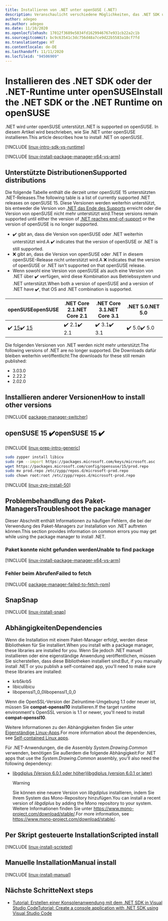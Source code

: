 ```yaml
---
title: Installieren von .NET unter openSUSE (.NET)
description: Veranschaulicht verschiedene Möglichkeiten, das .NET SDK und die NET-Runtime unter openSUSE zu installieren
author: adegeo
ms.author: adegeo
ms.date: 11/10/2020
ms.openlocfilehash: 17012f3689e5834fd1629946767e931cb22a2c1b
ms.sourcegitcommit: bc9c63541c3dc756d48a7ce9d22b5583a18cf7fd
ms.translationtype: HT
ms.contentlocale: de-DE
ms.lasthandoff: 11/11/2020
ms.locfileid: "94506909"
---
```

# <a name="install-the-net-sdk-or-the-net-runtime-on-opensuse"></a><span data-ttu-id="b893e-103">Installieren des .NET SDK oder der .NET-Runtime unter openSUSE</span><span class="sxs-lookup"><span data-stu-id="b893e-103">Install the .NET SDK or the .NET Runtime on openSUSE</span></span>

<span data-ttu-id="b893e-104">.NET wird unter openSUSE unterstützt.</span><span class="sxs-lookup"><span data-stu-id="b893e-104">.NET is supported on openSUSE.</span></span> <span data-ttu-id="b893e-105">In diesem Artikel wird beschrieben, wie Sie .NET unter openSUSE installieren.</span><span class="sxs-lookup"><span data-stu-id="b893e-105">This article describes how to install .NET on openSUSE.</span></span>

[!INCLUDE [linux-intro-sdk-vs-runtime](includes/linux-intro-sdk-vs-runtime.md)]

[!INCLUDE [linux-install-package-manager-x64-vs-arm](includes/linux-install-package-manager-x64-vs-arm.md)]

## <a name="supported-distributions"></a><span data-ttu-id="b893e-106">Unterstützte Distributionen</span><span class="sxs-lookup"><span data-stu-id="b893e-106">Supported distributions</span></span>

<span data-ttu-id="b893e-107">Die folgende Tabelle enthält die derzeit unter openSUSE 15 unterstützten .NET-Releases.</span><span class="sxs-lookup"><span data-stu-id="b893e-107">The following table is a list of currently supported .NET releases on openSUSE 15.</span></span> <span data-ttu-id="b893e-108">Diese Versionen werden weiterhin unterstützt, bis entweder die Version von [.NET das Ende des Supports](https://dotnet.microsoft.com/platform/support/policy/dotnet-core) erreicht oder die Version von openSUSE nicht mehr unterstützt wird.</span><span class="sxs-lookup"><span data-stu-id="b893e-108">These versions remain supported until either the version of [.NET reaches end-of-support](https://dotnet.microsoft.com/platform/support/policy/dotnet-core) or the version of openSUSE is no longer supported.</span></span>

- <span data-ttu-id="b893e-109">✔️ gibt an, dass die Version von openSUSE oder .NET weiterhin unterstützt wird.</span><span class="sxs-lookup"><span data-stu-id="b893e-109">A ✔️ indicates that the version of openSUSE or .NET is still supported.</span></span>
- <span data-ttu-id="b893e-110">❌ gibt an, dass die Version von openSUSE oder .NET in diesem openSUSE-Release nicht unterstützt wird.</span><span class="sxs-lookup"><span data-stu-id="b893e-110">A ❌ indicates that the version of openSUSE or .NET isn't supported on that openSUSE release.</span></span>
- <span data-ttu-id="b893e-111">Wenn sowohl eine Version von openSUSE als auch eine Version von .NET über ✔️ verfügen, wird diese Kombination aus Betriebssystem und .NET unterstützt.</span><span class="sxs-lookup"><span data-stu-id="b893e-111">When both a version of openSUSE and a version of .NET have ✔️, that OS and .NET combination is supported.</span></span>

| <span data-ttu-id="b893e-112">openSUSE</span><span class="sxs-lookup"><span data-stu-id="b893e-112">openSUSE</span></span>                   | <span data-ttu-id="b893e-113">.NET Core 2.1</span><span class="sxs-lookup"><span data-stu-id="b893e-113">.NET Core 2.1</span></span> | <span data-ttu-id="b893e-114">.NET Core 3.1</span><span class="sxs-lookup"><span data-stu-id="b893e-114">.NET Core 3.1</span></span> | <span data-ttu-id="b893e-115">.NET 5.0</span><span class="sxs-lookup"><span data-stu-id="b893e-115">.NET 5.0</span></span> |
|----------------------------|---------------|---------------|----------------|
| <span data-ttu-id="b893e-116">✔️ [15](#opensuse-15-)</span><span class="sxs-lookup"><span data-stu-id="b893e-116">✔️ [15](#opensuse-15-)</span></span>     | <span data-ttu-id="b893e-117">✔️ 2.1</span><span class="sxs-lookup"><span data-stu-id="b893e-117">✔️ 2.1</span></span>        | <span data-ttu-id="b893e-118">✔️ 3.1</span><span class="sxs-lookup"><span data-stu-id="b893e-118">✔️ 3.1</span></span>        | <span data-ttu-id="b893e-119">✔️ 5.0</span><span class="sxs-lookup"><span data-stu-id="b893e-119">✔️ 5.0</span></span> |

<span data-ttu-id="b893e-120">Die folgenden Versionen von .NET werden nicht mehr unterstützt.</span><span class="sxs-lookup"><span data-stu-id="b893e-120">The following versions of .NET are no longer supported.</span></span> <span data-ttu-id="b893e-121">Die Downloads dafür bleiben weiterhin veröffentlicht:</span><span class="sxs-lookup"><span data-stu-id="b893e-121">The downloads for these still remain published:</span></span>

- <span data-ttu-id="b893e-122">3.0</span><span class="sxs-lookup"><span data-stu-id="b893e-122">3.0</span></span>
- <span data-ttu-id="b893e-123">2.2</span><span class="sxs-lookup"><span data-stu-id="b893e-123">2.2</span></span>
- <span data-ttu-id="b893e-124">2.0</span><span class="sxs-lookup"><span data-stu-id="b893e-124">2.0</span></span>

## <a name="how-to-install-other-versions"></a><span data-ttu-id="b893e-125">Installieren anderer Versionen</span><span class="sxs-lookup"><span data-stu-id="b893e-125">How to install other versions</span></span>

[!INCLUDE [package-manager-switcher](./includes/package-manager-heading-hack-pkgname.md)]

## <a name="opensuse-15-"></a><span data-ttu-id="b893e-126">openSUSE 15 ✔️</span><span class="sxs-lookup"><span data-stu-id="b893e-126">openSUSE 15 ✔️</span></span>

[!INCLUDE [linux-prep-intro-generic](includes/linux-prep-intro-generic.md)]

```bash
sudo zypper install libicu
sudo rpm --import https://packages.microsoft.com/keys/microsoft.asc
wget https://packages.microsoft.com/config/opensuse/15/prod.repo
sudo mv prod.repo /etc/zypp/repos.d/microsoft-prod.repo
sudo chown root:root /etc/zypp/repos.d/microsoft-prod.repo
```

[!INCLUDE [linux-zyp-install-50](includes/linux-install-50-zyp.md)]

## <a name="troubleshoot-the-package-manager"></a><span data-ttu-id="b893e-127">Problembehandlung des Paket-Managers</span><span class="sxs-lookup"><span data-stu-id="b893e-127">Troubleshoot the package manager</span></span>

<span data-ttu-id="b893e-128">Dieser Abschnitt enthält Informationen zu häufigen Fehlern, die bei der Verwendung des Paket-Managers zur Installation von .NET auftreten können.</span><span class="sxs-lookup"><span data-stu-id="b893e-128">This section provides information on common errors you may get while using the package manager to install .NET.</span></span>

### <a name="unable-to-find-package"></a><span data-ttu-id="b893e-129">Paket konnte nicht gefunden werden</span><span class="sxs-lookup"><span data-stu-id="b893e-129">Unable to find package</span></span>

[!INCLUDE [linux-install-package-manager-x64-vs-arm](includes/linux-install-package-manager-x64-vs-arm.md)]

### <a name="failed-to-fetch"></a><span data-ttu-id="b893e-130">Fehler beim Abrufen</span><span class="sxs-lookup"><span data-stu-id="b893e-130">Failed to fetch</span></span>

[!INCLUDE [package-manager-failed-to-fetch-rpm](includes/package-manager-failed-to-fetch-rpm.md)]

## <a name="snap"></a><span data-ttu-id="b893e-131">Snap</span><span class="sxs-lookup"><span data-stu-id="b893e-131">Snap</span></span>

[!INCLUDE [linux-install-snap](includes/linux-install-snap.md)]

## <a name="dependencies"></a><span data-ttu-id="b893e-132">Abhängigkeiten</span><span class="sxs-lookup"><span data-stu-id="b893e-132">Dependencies</span></span>

<span data-ttu-id="b893e-133">Wenn die Installation mit einem Paket-Manager erfolgt, werden diese Bibliotheken für Sie installiert.</span><span class="sxs-lookup"><span data-stu-id="b893e-133">When you install with a package manager, these libraries are installed for you.</span></span> <span data-ttu-id="b893e-134">Wenn Sie jedoch .NET manuell installieren oder eine eigenständige Anwendung veröffentlichen, müssen Sie sicherstellen, dass diese Bibliotheken installiert sind:</span><span class="sxs-lookup"><span data-stu-id="b893e-134">But, if you manually install .NET or you publish a self-contained app, you'll need to make sure these libraries are installed:</span></span>

- <span data-ttu-id="b893e-135">krb5</span><span class="sxs-lookup"><span data-stu-id="b893e-135">krb5</span></span>
- <span data-ttu-id="b893e-136">libicu</span><span class="sxs-lookup"><span data-stu-id="b893e-136">libicu</span></span>
- <span data-ttu-id="b893e-137">libopenssl1_0_0</span><span class="sxs-lookup"><span data-stu-id="b893e-137">libopenssl1_0_0</span></span>

<span data-ttu-id="b893e-138">Wenn die OpenSSL-Version der Zielruntime-Umgebung 1.1 oder neuer ist, müssen Sie **compat-openssl10** installieren.</span><span class="sxs-lookup"><span data-stu-id="b893e-138">If the target runtime environment's OpenSSL version is 1.1 or newer, you'll need to install **compat-openssl10**.</span></span>

<span data-ttu-id="b893e-139">Weitere Informationen zu den Abhängigkeiten finden Sie unter [Eigenständige Linux-Apps](https://github.com/dotnet/core/blob/master/Documentation/self-contained-linux-apps.md).</span><span class="sxs-lookup"><span data-stu-id="b893e-139">For more information about the dependencies, see [Self-contained Linux apps](https://github.com/dotnet/core/blob/master/Documentation/self-contained-linux-apps.md).</span></span>

<span data-ttu-id="b893e-140">Für .NET-Anwendungen, die die Assembly *System.Drawing.Common* verwenden, benötigen Sie außerdem die folgende Abhängigkeit:</span><span class="sxs-lookup"><span data-stu-id="b893e-140">For .NET apps that use the *System.Drawing.Common* assembly, you'll also need the following dependency:</span></span>

- [<span data-ttu-id="b893e-141">libgdiplus (Version 6.0.1 oder höher)</span><span class="sxs-lookup"><span data-stu-id="b893e-141">libgdiplus (version 6.0.1 or later)</span></span>](https://www.mono-project.com/docs/gui/libgdiplus/)

  > [!WARNING]
  > <span data-ttu-id="b893e-142">Sie können eine neuere Version von *libgdiplus* installieren, indem Sie Ihrem System das Mono-Repository hinzufügen.</span><span class="sxs-lookup"><span data-stu-id="b893e-142">You can install a recent version of *libgdiplus* by adding the Mono repository to your system.</span></span> <span data-ttu-id="b893e-143">Weitere Informationen finden Sie unter <https://www.mono-project.com/download/stable/>.</span><span class="sxs-lookup"><span data-stu-id="b893e-143">For more information, see <https://www.mono-project.com/download/stable/>.</span></span>

## <a name="scripted-install"></a><span data-ttu-id="b893e-144">Per Skript gesteuerte Installation</span><span class="sxs-lookup"><span data-stu-id="b893e-144">Scripted install</span></span>

[!INCLUDE [linux-install-scripted](includes/linux-install-scripted.md)]

## <a name="manual-install"></a><span data-ttu-id="b893e-145">Manuelle Installation</span><span class="sxs-lookup"><span data-stu-id="b893e-145">Manual install</span></span>

[!INCLUDE [linux-install-manual](includes/linux-install-manual.md)]

## <a name="next-steps"></a><span data-ttu-id="b893e-146">Nächste Schritte</span><span class="sxs-lookup"><span data-stu-id="b893e-146">Next steps</span></span>

- [<span data-ttu-id="b893e-147">Tutorial: Erstellen einer Konsolenanwendung mit dem .NET SDK in Visual Studio Code</span><span class="sxs-lookup"><span data-stu-id="b893e-147">Tutorial: Create a console application with .NET SDK using Visual Studio Code</span></span>](../tutorials/with-visual-studio-code.md)
